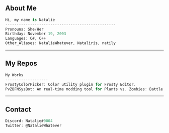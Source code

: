 ## About Me
```csharp
Hi, my name is Natalie
-------------------------------------------------
Pronouns: She/Her
Birthday: November 19, 2003
Languages: C#, C++
Other_Aliases: NatalieWhatever, Nataliris, natily
```
---
## My Repos
```csharp
My Works
-------------------
FrostyColorPicker: Color utility plugin for Frosty Editor.
PvZBFNSysBot: An real-time modding tool for Plants vs. Zombies: Battle for Neighborville on the Nintendo Switch
```
---
## Contact
```csharp
Discord: Natalie#0004
Twitter: @NatalieWhatever
```
